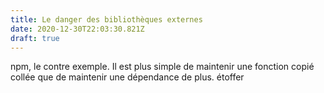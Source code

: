 ```yaml
---
title: Le danger des bibliothèques externes
date: 2020-12-30T22:03:30.821Z
draft: true
---
```

npm, le contre exemple. Il est plus simple de maintenir une fonction copié collée que de maintenir une dépendance de plus. étoffer
